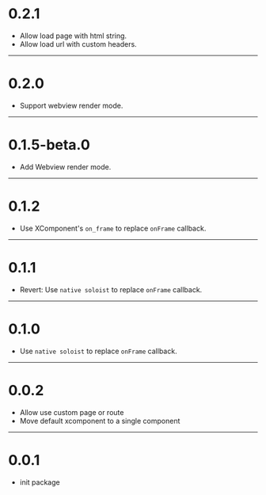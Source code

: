 # 0.2.1
- Allow load page with html string.
- Allow load url with custom headers.

---
# 0.2.0
- Support webview render mode.

---
# 0.1.5-beta.0
- Add Webview render mode.

---
# 0.1.2
- Use XComponent's `on_frame` to replace `onFrame` callback.

---
# 0.1.1
- Revert: Use `native soloist` to replace `onFrame` callback.

---
# 0.1.0
- Use `native soloist` to replace `onFrame` callback.

---
# 0.0.2
- Allow use custom page or route
- Move default xcomponent to a single component

--- 
# 0.0.1
- init package